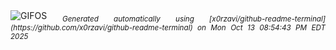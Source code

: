 <div align="justify">
<picture>
    <source media="(prefers-color-scheme: dark)" srcset="https://i.ibb.co/fdPDsmkC/output-gif.gif">
    <source media="(prefers-color-scheme: light)" srcset="https://i.ibb.co/fdPDsmkC/output-gif.gif">
    <img alt="GIFOS" src="https://i.ibb.co/fdPDsmkC/output-gif.gif">
</picture>
<sub><i>Generated automatically using [x0rzavi/github-readme-terminal](https://github.com/x0rzavi/github-readme-terminal) on Mon Oct 13 08:54:43 PM EDT 2025</i></sub>
</div>

<!--  -->